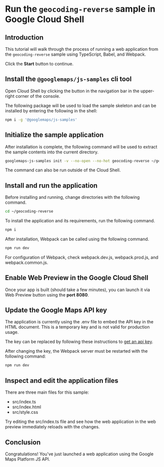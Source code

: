 # Run the `geocoding-reverse` sample in Google Cloud Shell

<walkthrough-tutorial-duration duration="10"/>

## Introduction

This tutorial will walk through the process of running a web application from
the `geocoding-reverse` sample using TypeScript, Babel, and Webpack.

Click the **Start** button to continue.

## Install the `@googlemaps/js-samples` cli tool

Open Cloud Shell by clicking the
<walkthrough-cloud-shell-icon></walkthrough-cloud-shell-icon> button in the
navigation bar in the upper-right corner of the console.

The following package will be used to load the sample skeleton and can be
installed by entering the following in the shell:

```bash
npm i -g '@googlemaps/js-samples'
```

## Initialize the sample application

After installation is complete, the following command will be used to extract
the sample contents into the current directory.

```bash
googlemaps-js-samples init -v --no-open --no-hot geocoding-reverse ~/geocoding-reverse
```

The command can also be run outside of the Cloud Shell.

## Install and run the application

Before installing and running, change directories with the following command.

```bash
cd ~/geocoding-reverse
```

To install the application and its requirements, run the following command.

```bash
npm i
```

After installation, Webpack can be called using the following command.

```bash
npm run dev
```

For configuration of Webpack, check
<walkthrough-editor-open-file filePath="~/geocoding-reverse/webpack.dev.js">webpack.dev.js</walkthrough-editor-open-file>,
<walkthrough-editor-open-file filePath="~/geocoding-reverse/webpack.prod.js">webpack.prod.js</walkthrough-editor-open-file>,
and
<walkthrough-editor-open-file filePath="~/geocoding-reverse/webpack.common.js">webpack.common.js</walkthrough-editor-open-file>.

## Enable Web Preview in the Google Cloud Shell

Once your app is built (should take a few minutes), you can launch it via
<walkthrough-spotlight-pointer target="cloudshell" spotlightId="devshell-web-preview-button">Web
Preview button</walkthrough-spotlight-pointer> using the **port 8080**.

## Update the Google Maps API key

The application is currently using the
<walkthrough-editor-open-file filePath="~/geocoding-reverse/.env">.env</walkthrough-editor-open-file>
file to embed the API key in the HTML document. This is a temporary key and is
not valid for production usage.

The key can be replaced by following these instructions to
[get an api key](https://developers.google.com/maps/documentation/javascript/get-api-key).

After changing the key, the Webpack server must be restarted with the following
command:

```bash
npm run dev
```

## Inspect and edit the application files

There are three main files for this sample:

*   <walkthrough-editor-open-file filePath="~/geocoding-reverse/src/index.ts">src/index.ts</walkthrough-editor-open-file>
*   <walkthrough-editor-open-file filePath="~/geocoding-reverse/src/index.html">src/index.html</walkthrough-editor-open-file>
*   <walkthrough-editor-open-file filePath="~/geocoding-reverse/src/style.css">src/style.css</walkthrough-editor-open-file>

Try editing the <walkthrough-editor-open-file filePath="~/geocoding-reverse/src/index.ts">src/index.ts</walkthrough-editor-open-file> file and see how the web application in the web preview immediately reloads with the changes.

## Conclusion

<walkthrough-conclusion-trophy></walkthrough-conclusion-trophy>

Congratulations! You've just launched a web application using the Google Maps
Platform JS API.

